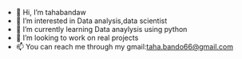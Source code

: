 - 👋 Hi, I’m tahabandaw
- 👀 I’m interested in Data analysis,data scientist   
- 🌱 I’m currently learning Data anaylysis using python 
- 💞️ I’m looking to work on real projects
- 📫 You can reach me through my gmail:taha.bando66@gmail.com

<!---
tahabandaw/tahabandaw is a ✨ special ✨ repository because its `README.md` (this file) appears on your GitHub profile.
You can click the Preview link to take a look at your changes.
--->
